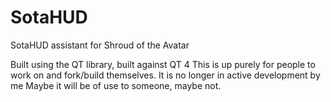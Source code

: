# SotaHUD
SotaHUD assistant for Shroud of the Avatar

Built using the QT library, built against QT 4
This is up purely for people to work on and fork/build themselves.
It is no longer in active development by me
Maybe it will be of use to someone, maybe not.
